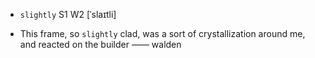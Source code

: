 - `slightly` S1 W2 [ˈslaɪtli]



-  This frame, so `slightly` clad, was a sort of crystallization around me, and reacted on the builder —— walden